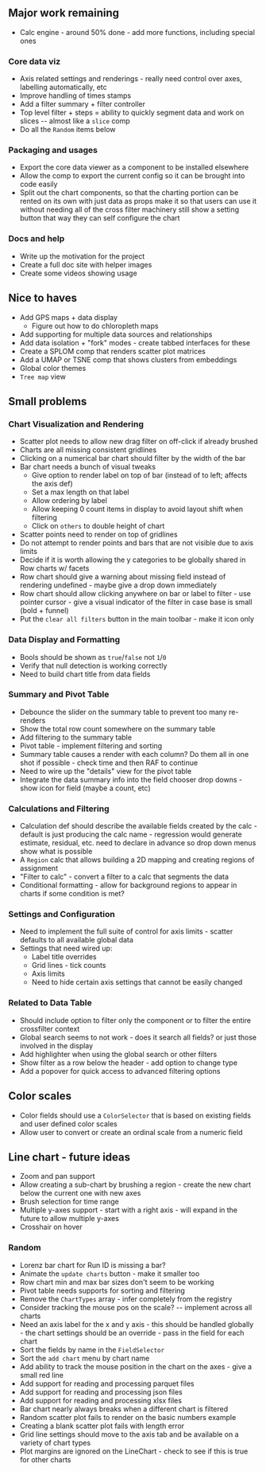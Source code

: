 ## Major work remaining

- Calc engine - around 50% done - add more functions, including special ones

### Core data viz

- Axis related settings and renderings - really need control over axes, labelling automatically, etc
- Improve handling of times stamps
- Add a filter summary + filter controller
- Top level filter + steps = ability to quickly segment data and work on slices -- almost like a `slice` comp
- Do all the `Random` items below

### Packaging and usages

- Export the core data viewer as a component to be installed elsewhere
- Allow the comp to export the current config so it can be brought into code easily
- Split out the chart components, so that the charting portion can be rented on its own with just data as props make it so that users can use it without needing all of the cross filter machinery still show a setting button that way they can self configure the chart

### Docs and help

- Write up the motivation for the project
- Create a full doc site with helper images
- Create some videos showing usage

## Nice to haves

- Add GPS maps + data display
  - Figure out how to do chloropleth maps
- Add supporting for multiple data sources and relationships
- Add data isolation + "fork" modes - create tabbed interfaces for these
- Create a SPLOM comp that renders scatter plot matrices
- Add a UMAP or TSNE comp that shows clusters from embeddings
- Global color themes
- `Tree map` view

## Small problems

### Chart Visualization and Rendering

- Scatter plot needs to allow new drag filter on off-click if already brushed
- Charts are all missing consistent gridlines
- Clicking on a numerical bar chart should filter by the width of the bar
- Bar chart needs a bunch of visual tweaks
  - Give option to render label on top of bar (instead of to left; affects the axis def)
  - Set a max length on that label
  - Allow ordering by label
  - Allow keeping 0 count items in display to avoid layout shift when filtering
  - Click on `others` to double height of chart
- Scatter points need to render on top of gridlines
- Do not attempt to render points and bars that are not visible due to axis limits
- Decide if it is worth allowing the y categories to be globally shared in Row charts w/ facets
- Row chart should give a warning about missing field instead of rendering undefined - maybe give a drop down immediately
- Row chart should allow clicking anywhere on bar or label to filter - use pointer cursor - give a visual indicator of the filter in case base is small (bold + funnel)
- Put the `clear all filters` button in the main toolbar - make it icon only

### Data Display and Formatting

- Bools should be shown as `true`/`false` not `1`/`0`
- Verify that null detection is working correctly
- Need to build chart title from data fields

### Summary and Pivot Table

- Debounce the slider on the summary table to prevent too many re-renders
- Show the total row count somewhere on the summary table
- Add filtering to the summary table
- Pivot table - implement filtering and sorting
- Summary table causes a render with each column? Do them all in one shot if possible - check time and then RAF to continue
- Need to wire up the "details" view for the pivot table
- Integrate the data summary info into the field chooser drop downs - show icon for field (maybe a count, etc)

### Calculations and Filtering

- Calculation def should describe the available fields created by the calc - default is just producing the calc name - regression would generate estimate, residual, etc. need to declare in advance so drop down menus show what is possible
- A `Region` calc that allows building a 2D mapping and creating regions of assignment
- "Filter to calc" - convert a filter to a calc that segments the data
- Conditional formatting - allow for background regions to appear in charts if some condition is met?

### Settings and Configuration

- Need to implement the full suite of control for axis limits - scatter defaults to all available global data
- Settings that need wired up:
  - Label title overrides
  - Grid lines - tick counts
  - Axis limits
  - Need to hide certain axis settings that cannot be easily changed

### Related to Data Table

- Should include option to filter only the component or to filter the entire crossfilter context
- Global search seems to not work - does it search all fields? or just those involved in the display
- Add highlighter when using the global search or other filters
- Show filter as a row below the header - add option to change type
- Add a popover for quick access to advanced filtering options

## Color scales

- Color fields should use a `ColorSelector` that is based on existing fields and user defined color scales
- Allow user to convert or create an ordinal scale from a numeric field

## Line chart - future ideas

- Zoom and pan support
- Allow creating a sub-chart by brushing a region - create the new chart below the current one with new axes
- Brush selection for time range
- Multiple y-axes support - start with a right axis - will expand in the future to allow multiple y-axes
- Crosshair on hover

### Random

- Lorenz bar chart for Run ID is missing a bar?
- Animate the `update charts` button - make it smaller too
- Row chart min and max bar sizes don't seem to be working
- Pivot table needs supports for sorting and filtering
- Remove the `ChartTypes` array - infer completely from the registry
- Consider tracking the mouse pos on the scale? -- implement across all charts
- Need an axis label for the x and y axis - this should be handled globally - the chart settings should be an override - pass in the field for each chart
- Sort the fields by name in the `FieldSelector`
- Sort the `add chart` menu by chart name
- Add ability to track the mouse position in the chart on the axes - give a small red line
- Add support for reading and processing parquet files
- Add support for reading and processing json files
- Add support for reading and processing xlsx files
- Bar chart nearly always breaks when a different chart is filtered
- Random scatter plot fails to render on the basic numbers example
- Creating a blank scatter plot fails with length error
- Grid line settings should move to the axis tab and be available on a variety of chart types
- Plot margins are ignored on the LineChart - check to see if this is true for other charts
